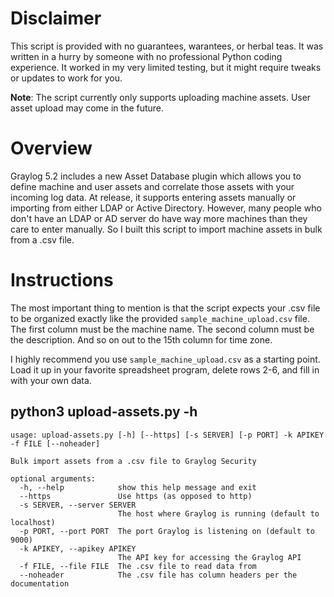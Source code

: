 # Disclaimer
This script is provided with no guarantees, warantees, or herbal teas. It was written in a hurry by someone with no professional Python coding experience. It worked in my very limited testing, but it might require tweaks or updates to work for you.

**Note**: The script currently only supports uploading machine assets. User asset upload may come in the future.

# Overview
Graylog 5.2 includes a new Asset Database plugin which allows you to define machine and user assets and correlate those assets with your incoming log data. At release, it supports entering assets manually or importing from either LDAP or Active Directory. However, many people who don't have an LDAP or AD server do have way more machines than they care to enter manually. So I built this script to import machine assets in bulk from a .csv file.

# Instructions
The most important thing to mention is that the script expects your .csv file to be organized exactly like the provided `sample_machine_upload.csv` file. The first column must be the machine name. The second column must be the description. And so on out to the 15th column for time zone.

I highly recommend you use `sample_machine_upload.csv` as a starting point. Load it up in your favorite spreadsheet program, delete rows 2-6, and fill in with your own data.

## python3 upload-assets.py -h
```
usage: upload-assets.py [-h] [--https] [-s SERVER] [-p PORT] -k APIKEY -f FILE [--noheader]

Bulk import assets from a .csv file to Graylog Security

optional arguments:
  -h, --help            show this help message and exit
  --https               Use https (as opposed to http)
  -s SERVER, --server SERVER
                        The host where Graylog is running (default to localhost)
  -p PORT, --port PORT  The port Graylog is listening on (default to 9000)
  -k APIKEY, --apikey APIKEY
                        The API key for accessing the Graylog API
  -f FILE, --file FILE  The .csv file to read data from
  --noheader            The .csv file has column headers per the documentation
```


